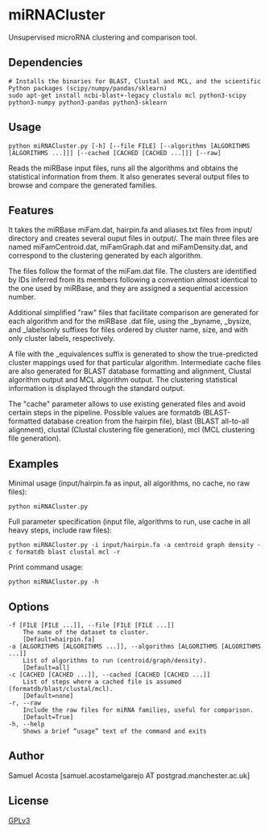 # miRNACluster

Unsupervised microRNA clustering and comparison tool.

## Dependencies

```console
# Installs the binaries for BLAST, Clustal and MCL, and the scientific Python packages (scipy/numpy/pandas/sklearn)
sudo apt-get install ncbi-blast+-legacy clustalo mcl python3-scipy python3-numpy python3-pandas python3-sklearn
```

## Usage

```console
python miRNACluster.py [-h] [--file FILE] [--algorithms [ALGORITHMS [ALGORITHMS ...]]] [--cached [CACHED [CACHED ...]]] [--raw] 
```

Reads the miRBase input files, runs all the algorithms and obtains the statistical information from them. It also generates several output files to browse and compare the generated families.

## Features

It takes the miRBase miFam.dat, hairpin.fa and aliases.txt files from input/ directory and creates several ouput files in output/. The main three files are named miFamCentroid.dat, miFamGraph.dat and miFamDensity.dat, and correspond to the clustering generated by each algorithm.

The files follow the format of the miFam.dat file. The clusters are identified by IDs inferred from its members following a convention almost identical to the one used by miRBase, and they are assigned a sequential accession number.

Additional simplified "raw" files that facilitate comparison are generated for each algorithm and for the miRBase .dat file, using the _byname, _bysize, and _labelsonly suffixes for files ordered by cluster name, size, and with only cluster labels, respectively.

A file with the _equivalences suffix is generated to show the true-predicted cluster mappings used for that particular algorithm. Intermediate cache files are also generated for BLAST database formatting and alignment, Clustal algorithm output and MCL algorithm output. The clustering statistical information is displayed through the standard output.

The "cache" parameter allows to use existing generated files and avoid certain steps in the pipeline. Possible values are formatdb (BLAST-formatted database creation from the hairpin file), blast (BLAST all-to-all alignment), clustal (Clustal clustering file generation), mcl (MCL clustering file generation).

## Examples
Minimal usage (input/hairpin.fa as input, all algorithms, no cache, no raw files):
```console
python miRNACluster.py
```

Full parameter specification (input file, algorithms to run, use cache in all heavy steps, include raw files):
```console
python miRNACluster.py -i input/hairpin.fa -a centroid graph density -c formatdb blast clustal mcl -r
```

Print command usage:
```console
python miRNACluster.py -h
```

## Options
```console
-f [FILE [FILE ...]], --file [FILE [FILE ...]]
	The name of the dataset to cluster.
	[Default=hairpin.fa]
-a [ALGORITHMS [ALGORITHMS ...]], --algorithms [ALGORITHMS [ALGORITHMS ...]]
	List of algorithms to run (centroid/graph/density).
	[Default=all]
-c [CACHED [CACHED ...]], --cached [CACHED [CACHED ...]]
	List of steps where a cached file is assumed (formatdb/blast/clustal/mcl).
	[Default=none]
-r, --raw
	Include the raw files for miRNA families, useful for comparison.
    [Default=True]
-h, --help
	Shows a brief “usage” text of the command and exits
```

## Author
Samuel Acosta [samuel.acostamelgarejo AT postgrad.manchester.ac.uk]

## License
[GPLv3](https://choosealicense.com/licenses/gpl-3.0/)